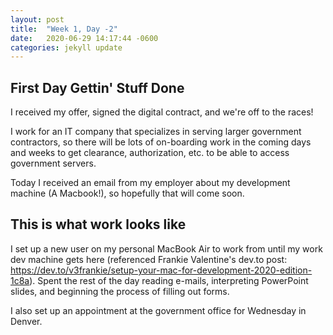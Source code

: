 ```yaml
---
layout: post
title:  "Week 1, Day -2"
date:   2020-06-29 14:17:44 -0600
categories: jekyll update
---
```

## First Day Gettin' Stuff Done

I received my offer, signed the digital contract, and we're off to the races!

I work for an IT company that specializes in serving larger government contractors, so there will be lots of on-boarding work in the coming days and weeks to get clearance, authorization, etc. to be able to access government servers.

Today I received an email from my employer about my development machine (A Macbook!), so hopefully that will come soon.

## This is what work looks like

I set up a new user on my personal MacBook Air to work from until my work dev machine gets here (referenced Frankie Valentine's dev.to post: <https://dev.to/v3frankie/setup-your-mac-for-development-2020-edition-1c8a>). Spent the rest of the day reading e-mails, interpreting PowerPoint slides, and beginning the process of filling out forms. 

I also set up an appointment at the government office for Wednesday in Denver. 
